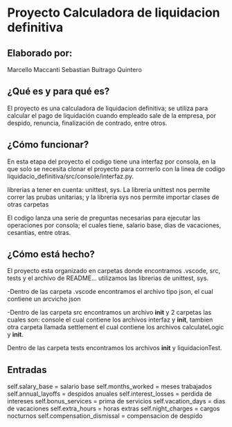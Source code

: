 # Proyecto Calculadora de liquidacion definitiva

## Elaborado por: 

Marcello Maccanti
Sebastian Buitrago Quintero


## ¿Qué es y para qué es?

El proyecto es una calculadora de liquidacion definitiva; se utiliza para calcular el pago de liquidación cuando empleado
sale de la empresa, por despido, renuncia, finalización de contrado, entre otros.

## ¿Cómo funcionar?

En esta etapa del proyecto el codigo tiene una interfaz por consola, en la que solo se necesita clonar el proyecto para corrrerlo con la linea de codigo liquidacio_definitiva/src/console/interfaz.py. 

librerias a tener en cuenta: unittest, sys.
La libreria unittest nos permite correr las prubas unitarias; y la libreria sys nos permite importar clases de otras carpetas

El codigo lanza una serie de preguntas necesarias para ejecutar las operaciones por consola; el cuales tiene, salario base, dias de vacaciones,
cesantias, entre otras.

## ¿Cómo está hecho?

El proyecto esta organizado en carpetas donde encontramos .vscode, src, tests y el archivo de README... 
utilizamos las librerias de unittest, sys.

-Dentro de las carpeta .vscode encontramos el archivo tipo json, el cual contiene un arcvicho json 

-Dentro de las carpeta src encontramos un archivo __init__ y 2 carpetas las cuales son: console el cual contiene los archivos interfaz y __init__, tambien otra carpeta llamada settlement el cual contiene los archivos calculateLogic y __init__. 

Dentro de las carpeta tests encontramos los archivos __init__ y liquidacionTest.

## Entradas
self.salary_base = salario base
self.months_worked = meses trabajados
self.annual_layoffs = despidos anuales
self.interest_losses = perdida de intereses
self.bonus_services = prima de servicios
self.vacation_days = dias de vacaciones
self.extra_hours = horas extras
self.night_charges = cargos nocturnos
self.compensation_dismissal = compensacion de despido


